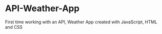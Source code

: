 # API-Weather-App
First time working with an API, Weather App created with JavaScript, HTML and CSS
